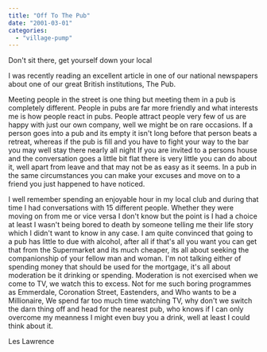 ```yaml
---
title: "Off To The Pub"
date: "2001-03-01"
categories: 
  - "village-pump"
---
```


Don't sit there, get yourself down your local

I was recently reading an excellent article in one of our national newspapers about one of our great British institutions, The Pub.

Meeting people in the street is one thing but meeting them in a pub is completely different. People in pubs are far more friendly and what interests me is how people react in pubs. People attract people very few of us are happy with just our own company, well we might be on rare occasions. If a person goes into a pub and its empty it isn't long before that person beats a retreat, whereas if the pub is fill and you have to fight your way to the bar you may well stay there nearly all night If you are invited to a persons house and the conversation goes a little bit flat there is very little you can do about it, well apart from leave and that may not be as easy as it seems. In a pub in the same circumstances you can make your excuses and move on to a friend you just happened to have noticed.

I well remember spending an enjoyable hour in my local club and during that time I had conversations with 15 different people. Whether they were moving on from me or vice versa I don't know but the point is I had a choice at least I wasn't being bored to death by someone telling me their life story which I didn't want to know in any case. I am quite convinced that going to a pub has little to due with alcohol, after all if that's all you want you can get that from the Supermarket and its much cheaper, its all about seeking the companionship of your fellow man and woman. I'm not talking either of spending money that should be used for the mortgage, it's all about moderation be it drinking or spending. Moderation is not exercised when we come to TV, we watch this to excess. Not for me such boring programmes as Emmerdale, Coronation Street, Eastenders, and Who wants to be a Millionaire, We spend far too much time watching TV, why don't we switch the darn thing off and head for the nearest pub, who knows if I can only overcome my meanness I might even buy you a drink, well at least I could think about it.

Les Lawrence
